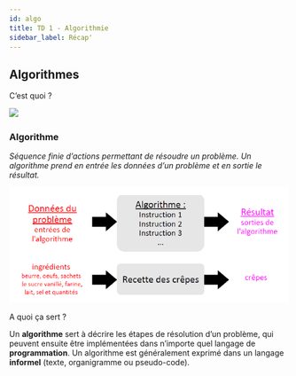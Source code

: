 ```yaml
---
id: algo
title: TD 1 - Algorithmie
sidebar_label: Récap'
---
```


## Algorithmes

C’est quoi ?

![](https://media.giphy.com/media/EGAYMoLOeGMxO/source.gif)

### Algorithme

_Séquence finie d’actions permettant de résoudre un problème. Un algorithme prend en entrée les données d’un problème et en sortie le résultat._

![algo-explanation](./assets/algo_1.png)

A quoi ça sert ?

Un **algorithme** sert à décrire les étapes de résolution d’un problème, qui peuvent ensuite être implémentées dans n’importe quel langage de **programmation**.
Un algorithme est généralement exprimé dans un langage **informel** (texte, organigramme ou pseudo-code).